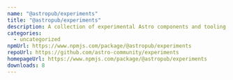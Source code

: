 ```yaml
---
name: "@astropub/experiments"
title: "@astropub/experiments"
description: A collection of experimental Astro components and tooling.
categories:
  - uncategorized
npmUrl: https://www.npmjs.com/package/@astropub/experiments
repoUrl: https://github.com/astro-community/experiments
homepageUrl: https://www.npmjs.com/package/@astropub/experiments
downloads: 8
---
```

